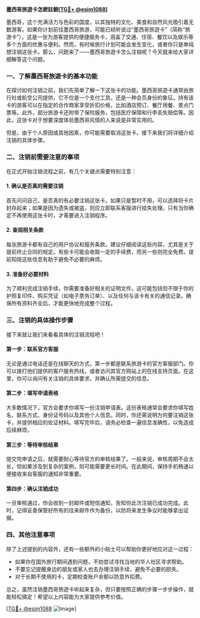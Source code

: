 **墨西哥旅遊卡怎麽註銷[[TG💪+ @esim1088](https://t.me/s/esim1088)]**

墨西哥，这个充满活力与色彩的国度，以其独特的文化、美食和自然风光吸引着无数游客。如果你计划前往墨西哥旅游，可能已经听说过“墨西哥旅遊卡”（简称“旅游卡”）。这是一张为游客提供的便捷服务卡，涵盖了交通、住宿、餐饮以及娱乐等多个方面的优惠与便利。然而，有时候旅行计划可能会发生变化，或者你只是单纯想注销这张卡。那么，问题来了——墨西哥旅遊卡怎么注销呢？今天就来给大家详细解答这个问题。

### 一、了解墨西哥旅遊卡的基本功能

在探讨如何注销之前，我们先简单了解一下这张卡的功能。墨西哥旅遊卡通常由旅行社或航空公司提供，它不仅是一个支付工具，还是一种会员身份的象征。持有该卡的游客可以在指定的合作商家享受折扣价格，比如酒店预订、餐厅用餐、景点门票等。此外，部分旅游卡还附带了保险服务，包括医疗保障和行李丢失赔偿等。因此，这张卡对于想要深度体验墨西哥风情的人来说是非常实用的。

但是，由于个人原因或其他因素，你可能需要取消这张卡。接下来我们将详细介绍注销的具体步骤。

### 二、注销前需要注意的事项

在正式开始注销流程之前，有几个关键点需要特别注意：

#### 1. 确认是否真的需要注销
首先问问自己，是否真的有必要注销这张卡。如果只是暂时不用，可以选择将卡片封存起来；如果是因为遗失或被盗，则应立即联系客服进行挂失处理。只有当你确定不再使用这张卡时，才需要进入注销程序。

#### 2. 查阅相关条款
每张旅游卡都有自己的用户协议和服务条款。建议仔细阅读这些内容，尤其是关于提前终止合同的规定。有些卡可能会收取一定的手续费，而另一些则完全免费。提前知晓这些信息有助于避免不必要的麻烦。

#### 3. 准备好必要材料
为了顺利完成注销手续，你需要准备好相关的证明文件。这可能包括但不限于你的护照复印件、购买凭证（如电子票务订单）、以及任何与该卡有关的通信记录。确保所有资料齐全后，才能更快地完成整个过程。

### 三、注销的具体操作步骤

接下来就让我们来看看具体的注销流程吧！

#### 第一步：联系官方客服
无论是通过电话还是在线聊天的方式，第一步都是联系旅游卡的官方客服部门。你可以拨打他们提供的客户服务热线，或者访问其官方网站上的在线支持页面。在这里，你可以询问有关注销的具体要求，并确认所需提交的信息。

#### 第二步：填写申请表格
大多数情况下，官方会要求你填写一份注销申请表。这份表格通常会要求你填写姓名、联系方式、身份证号码以及其他个人信息。同时，你还需说明为何要注销这张卡，并提供相应的佐证材料。填写完毕后，请务必检查一遍信息准确性，以免造成后续麻烦。

#### 第三步：等待审核结果
提交完申请之后，就需要耐心等待官方的审核结果了。一般来说，审核周期不会太长，但如果涉及到复杂的案例，则可能需要更长时间。在此期间，保持手机畅通以便接收来自客服的通知非常重要。

#### 第四步：确认注销成功
一旦审核通过，你会收到一封邮件或短信通知，告知你此次注销已成功完成。此时，记得妥善保管好所有的往来邮件作为备份，以防将来发生争议时能够拿出证据。

### 四、其他注意事项

除了上述提到的内容外，还有一些额外的小贴士可以帮助你更好地应对这一过程：

- 如果你在国外旅行期间遇到问题，不妨尝试寻找当地的华人社区寻求帮助。
- 不要忘记提醒身边的朋友或家人也去办理注销手续，避免不必要的损失。
- 对于长期不使用的卡，定期检查账户余额以防意外扣费。

总之，虽然注销墨西哥旅遊卡听起来复杂，但只要按照正确的步骤一步步操作，就能轻松搞定！希望以上内容能为大家提供参考价值。

[[TG💪+ @esim1088](https://t.me/s/esim1088) ![Image](https://i.postimg.cc/4NQfJmqS/Snipaste-2025-05-13-00-14-12.png)]